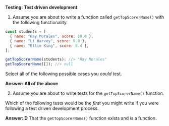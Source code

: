 **Testing: Test driven development**

1.  Assume you are about to write a function called `getTopScorerName()` with the following functionality.

```javascript
const students = [
  { name: "Ray Morales", score: 10.0 },
  { name: "Li Harvey", score: 9.8 },
  { name: "Ellie King", score: 8.4 },
];

getTopScorerName(students); //> "Ray Morales"
getTopScorerName([]); //> null
```

Select all of the following possible cases you _could_ test.

**Answer: All of the above**

2. Assume you are about to write tests for the `getTopScorerName()` function.

Which of the following tests would be the _first_ you might write if you were following a test driven development process.

**Answer: D** That the `getTopScorerName()` function exists and is a function.